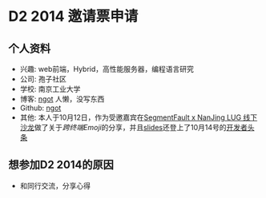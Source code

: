 # D2 2014 邀请票申请

## 个人资料

- 兴趣: web前端，Hybrid，高性能服务器，编程语言研究
- 公司: 孢子社区
- 学校: 南京工业大学
- 博客: [ngot](http://ngot.me) 人懒，没写东西 
- Github: [ngot](https://github.com/ngot)
- 其他: 本人于10月12日，作为受邀嘉宾在[SegmentFault x NanJing LUG 线下沙龙](http://segmentfault.com/e/lug-nanjing)做了关于*跨终端Emoji*的分享，并且[slides](http://slides.ngot.me/emoji)还登上了10月14号的[开发者头条](http://toutiao.io/)

## 想参加D2 2014的原因

- 和同行交流，分享心得
